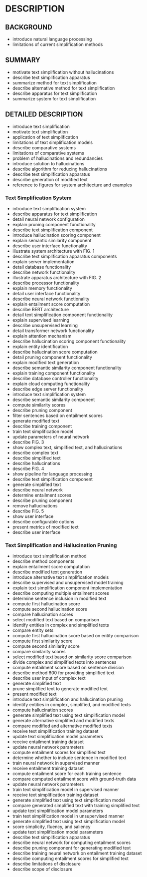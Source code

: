 # DESCRIPTION

## BACKGROUND

- introduce natural language processing
- limitations of current simplification methods

## SUMMARY

- motivate text simplification without hallucinations
- describe text simplification apparatus
- summarize method for text simplification
- describe alternative method for text simplification
- describe apparatus for text simplification
- summarize system for text simplification

## DETAILED DESCRIPTION

- introduce text simplification
- motivate text simplification
- application of text simplification
- limitations of text simplification models
- describe comparative systems
- limitations of comparative systems
- problem of hallucinations and redundancies
- introduce solution to hallucinations
- describe algorithm for reducing hallucinations
- describe text simplification apparatus
- describe generation of modified text
- reference to figures for system architecture and examples

### Text Simplification System

- introduce text simplification system
- describe apparatus for text simplification
- detail neural network configuration
- explain pruning component functionality
- describe text simplification component
- introduce hallucination scoring component
- explain semantic similarity component
- describe user interface functionality
- illustrate system architecture with FIG. 1
- describe text simplification apparatus components
- explain server implementation
- detail database functionality
- describe network functionality
- illustrate apparatus architecture with FIG. 2
- describe processor functionality
- explain memory functionality
- detail user interface functionality
- describe neural network functionality
- explain entailment score computation
- describe BERT architecture
- detail text simplification component functionality
- explain supervised learning
- describe unsupervised learning
- detail transformer network functionality
- explain attention mechanism
- describe hallucination scoring component functionality
- explain entity identification
- describe hallucination score computation
- detail pruning component functionality
- explain modified text generation
- describe semantic similarity component functionality
- explain training component functionality
- describe database controller functionality
- explain cloud computing functionality
- describe edge server functionality
- introduce text simplification system
- describe semantic similarity component
- compute similarity scores
- describe pruning component
- filter sentences based on entailment scores
- generate modified text
- describe training component
- train text simplification model
- update parameters of neural network
- describe FIG. 3
- show complex text, simplified text, and hallucinations
- describe complex text
- describe simplified text
- describe hallucinations
- describe FIG. 4
- show pipeline for language processing
- describe text simplification component
- generate simplified text
- describe neural network
- determine entailment scores
- describe pruning component
- remove hallucinations
- describe FIG. 5
- show user interface
- describe configurable options
- present metrics of modified text
- describe user interface

### Text Simplification and Hallucination Pruning

- introduce text simplification method
- describe method components
- explain entailment score computation
- describe modified text generation
- introduce alternative text simplification models
- describe supervised and unsupervised model training
- explain text simplification component implementation
- describe computing multiple entailment scores
- determine sentence inclusion in modified text
- compute first hallucination score
- compute second hallucination score
- compare hallucination scores
- select modified text based on comparison
- identify entities in complex and simplified texts
- compare entity sets
- compute first hallucination score based on entity comparison
- compute first similarity score
- compute second similarity score
- compare similarity scores
- select modified text based on similarity score comparison
- divide complex and simplified texts into sentences
- compute entailment score based on sentence division
- describe method 600 for providing simplified text
- describe user input of complex text
- generate simplified text
- prune simplified text to generate modified text
- present modified text
- introduce text simplification and hallucination pruning
- identify entities in complex, simplified, and modified texts
- compute hallucination scores
- generate simplified text using text simplification model
- generate alternative simplified and modified texts
- compare modified and alternative modified texts
- receive text simplification training dataset
- update text simplification model parameters
- receive entailment training dataset
- update neural network parameters
- compute entailment scores for simplified text
- determine whether to include sentence in modified text
- train neural network in supervised manner
- receive entailment training dataset
- compute entailment score for each training sentence
- compare computed entailment score with ground-truth data
- update neural network parameters
- train text simplification model in supervised manner
- receive text simplification training dataset
- generate simplified text using text simplification model
- compare generated simplified text with training simplified text
- update text simplification model parameters
- train text simplification model in unsupervised manner
- generate simplified text using text simplification model
- score simplicity, fluency, and saliency
- update text simplification model parameters
- describe text simplification apparatus
- describe neural network for computing entailment scores
- describe pruning component for generating modified text
- describe training neural network on entailment training dataset
- describe computing entailment scores for simplified text
- describe limitations of disclosure
- describe scope of disclosure

